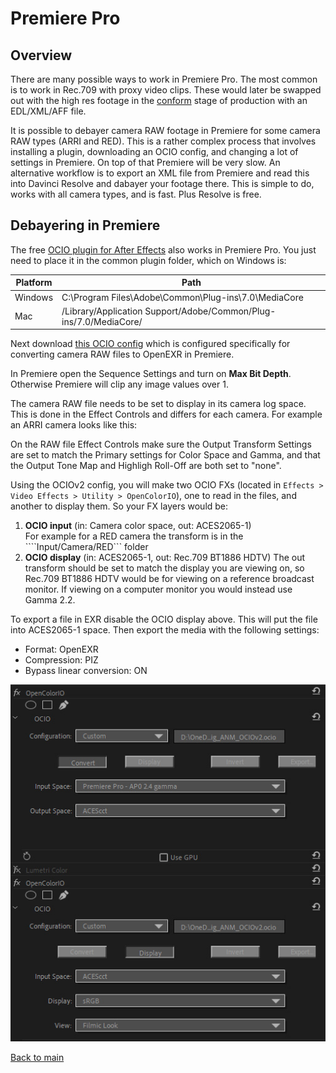 # Premiere Pro

## Overview

There are many possible ways to work in Premiere Pro. The most common is to work in Rec.709 with proxy video clips. These would later be swapped out with the high res footage in the [conform](VFXpulls.md) stage of production with an EDL/XML/AFF file. 

It is possible to debayer camera RAW footage in Premiere for some camera RAW types (ARRI and RED). This is a rather complex process that involves installing a plugin, downloading an OCIO config, and changing a lot of settings in Premiere. On top of that Premiere will be very slow. An alternative workflow is to export an XML file from Premiere and read this into Davinci Resolve and dabayer your footage there. This is simple to do, works with all camera types, and is fast. Plus Resolve is free.

## Debayering in Premiere


The free [OCIO plugin for After Effects](https://fnordware.blogspot.com/2012/05/opencolorio-for-after-effects.html) also works in Premiere Pro. You just need to place it in the common plugin folder, which on Windows is:<br>

| Platform	| Path
|-----------|---------------------------------------------------------------
| Windows	| C:\Program Files\Adobe\Common\Plug-ins\7.0\MediaCore
| Mac	      | /Library/Application Support/Adobe/Common/Plug-ins/7.0/MediaCore/ 


Next download [this OCIO config](https://github.com/sharktacos/OpenColorIO-configs/blob/main/StdX-ACES-OCIOv2.0/VFX_mini.ocio) which is configured specifically for converting camera RAW files to OpenEXR in Premiere. 

In Premiere open the Sequence Settings and turn on  **Max Bit Depth**. Otherwise Premiere will clip any image values over 1. 

The camera RAW file needs to be set to display in its camera log space. This is done in the Effect Controls and differs for each camera. For example an ARRI camera looks like this:





On the RAW file Effect Controls make sure the Output Transform Settings are set to match the Primary settings for Color Space and Gamma, and that the Output Tone Map and Highligh Roll-Off are both set to "none".  

Using the OCIOv2 config, you will make two OCIO FXs (located in ````Effects > Video Effects > Utility > OpenColorIO````), one to read in the files, and another to display them. So your FX layers would be:

   1. **OCIO input** (in: Camera color space, out: ACES2065-1)<br>
   For example for a RED camera the transform is in the ````Input/Camera/RED``` folder
   2.  **OCIO display** (in: ACES2065-1, out: Rec.709 BT1886 HDTV)
   The out transform should be set to match the display you are viewing on, so Rec.709 BT1886 HDTV would be for viewing on a reference broadcast monitor. If viewing on a computer monitor you would instead use Gamma 2.2.
   
To export a file in EXR disable the OCIO display above. This will put the file into ACES2065-1 space. Then export the media with the following settings:
   - Format: OpenEXR
   - Compression: PIZ
   - Bypass linear conversion: ON
   
   ![img](img/Premiere1.jpg)
 


[Back to main](../StdX_ACES)

